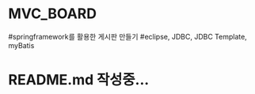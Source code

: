 # MVC_BOARD

#springframework를 활용한 게시판 만들기
#eclipse, JDBC, JDBC Template, myBatis
# README.md 작성중...
